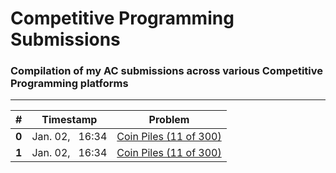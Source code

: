 # Competitive Programming Submissions
### Compilation of my AC submissions across various Competitive Programming platforms
---

|#|Timestamp|Problem|
|--:|:-:|:-:|
|**0**|Jan. 02, &nbsp; 16:34|[Coin Piles (11 of 300)](https://cses.fi/problemset/task/1754/)|
|**1**|Jan. 02, &nbsp; 16:34|[Coin Piles (11 of 300)](https://cses.fi/problemset/task/1754/)|
